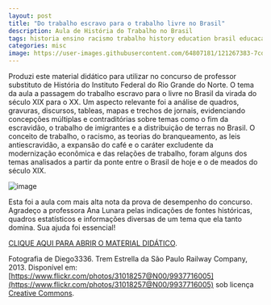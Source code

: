 ```yaml
---
layout: post
title: "Do trabalho escravo para o trabalho livre no Brasil"
description: Aula de História do Trabalho no Brasil
tags: historia ensino racismo trabalho history education brasil educacao cafe trem modernizacao
categories: misc
image: https://user-images.githubusercontent.com/64807181/121267383-7cd44a80-c892-11eb-9a17-ee1b074d6020.png
---
```


Produzi este material didático para utilizar no concurso de professor substituto de História do Instituto Federal do Rio Grande do Norte. O tema da aula a passagem do trabalho escravo para o livre no Brasil da virada do século XIX para o XX. Um aspecto relevante foi a análise de quadros, gravuras, discursos, tableas, mapas e trechos de jornais, evidenciando concepções múltiplas e contraditórias sobre temas como o fim da escravidão, o trabalho de imigrantes e a distribuição de terras no Brasil. O conceito de trabalho, o racismo, as teorias do branqueamento, as leis antiescravidão, a expansão do café e o caráter excludente da modernização econômica e das relações de trabalho, foram alguns dos temas analisados a partir da ponte entre o Brasil de hoje e o de meados do século XIX. 

![image](https://user-images.githubusercontent.com/64807181/121267383-7cd44a80-c892-11eb-9a17-ee1b074d6020.png)

Esta foi a aula com mais alta nota da prova de desempenho do concurso. Agradeço a professora Ana Lunara pelas indicações de fontes históricas, quadros estatísticos e informações diversas de um tema que ela tanto domina. Sua ajuda foi essencial! 

[CLIQUE AQUI PARA ABRIR O MATERIAL DIDÁTICO](https://www.notion.so/joaogilberto/Do-trabalho-escravo-para-o-trabalho-livre-no-Brasil-19224557e8d64ea781f5697ffd333aaf). 

Fotografia de Diego3336. Trem Estrella da São Paulo Railway Company, 2013. Disponível em: [https://www.flickr.com/photos/31018257@N00/9937716005](https://www.flickr.com/photos/31018257@N00/9937716005) sob licença [Creative Commons](https://creativecommons.org/).
